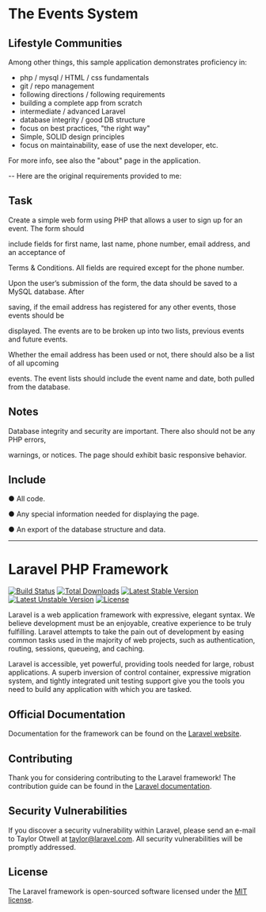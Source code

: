 
# The Events System
## Lifestyle Communities


Among other things, this sample application demonstrates proficiency in:

  * php / mysql / HTML / css fundamentals
  * git / repo management
  * following directions / following requirements
  * building a complete app from scratch
  * intermediate / advanced Laravel
  * database integrity / good DB structure
  * focus on best practices, "the right way"
  * Simple, SOLID design principles
  * focus on maintainability, ease of use the next developer, etc. 
  
For more info, see also the "about" page in the application.

--
Here are the original requirements provided to me:

## Task

Create a simple web form using PHP that allows a user to sign up for an event. The form should

include fields for first name, last name, phone number, email address, and an acceptance of

Terms & Conditions. All fields are required except for the phone number.

Upon the user’s submission of the form, the data should be saved to a MySQL database. After

saving, if the email address has registered for any other events, those events should be

displayed. The events are to be broken up into two lists, previous events and future events.

Whether the email address has been used or not, there should also be a list of all upcoming

events. The event lists should include the event name and date, both pulled from the database.

## Notes

Database integrity and security are important. There also should not be any PHP errors,

warnings, or notices. The page should exhibit basic responsive behavior.

## Include

● All code.

● Any special information needed for displaying the page.

● An export of the database structure and data.

---

# Laravel PHP Framework

[![Build Status](https://travis-ci.org/laravel/framework.svg)](https://travis-ci.org/laravel/framework)
[![Total Downloads](https://poser.pugx.org/laravel/framework/d/total.svg)](https://packagist.org/packages/laravel/framework)
[![Latest Stable Version](https://poser.pugx.org/laravel/framework/v/stable.svg)](https://packagist.org/packages/laravel/framework)
[![Latest Unstable Version](https://poser.pugx.org/laravel/framework/v/unstable.svg)](https://packagist.org/packages/laravel/framework)
[![License](https://poser.pugx.org/laravel/framework/license.svg)](https://packagist.org/packages/laravel/framework)

Laravel is a web application framework with expressive, elegant syntax. We believe development must be an enjoyable, creative experience to be truly fulfilling. Laravel attempts to take the pain out of development by easing common tasks used in the majority of web projects, such as authentication, routing, sessions, queueing, and caching.

Laravel is accessible, yet powerful, providing tools needed for large, robust applications. A superb inversion of control container, expressive migration system, and tightly integrated unit testing support give you the tools you need to build any application with which you are tasked.

## Official Documentation

Documentation for the framework can be found on the [Laravel website](http://laravel.com/docs).

## Contributing

Thank you for considering contributing to the Laravel framework! The contribution guide can be found in the [Laravel documentation](http://laravel.com/docs/contributions).

## Security Vulnerabilities

If you discover a security vulnerability within Laravel, please send an e-mail to Taylor Otwell at taylor@laravel.com. All security vulnerabilities will be promptly addressed.

## License

The Laravel framework is open-sourced software licensed under the [MIT license](http://opensource.org/licenses/MIT).
